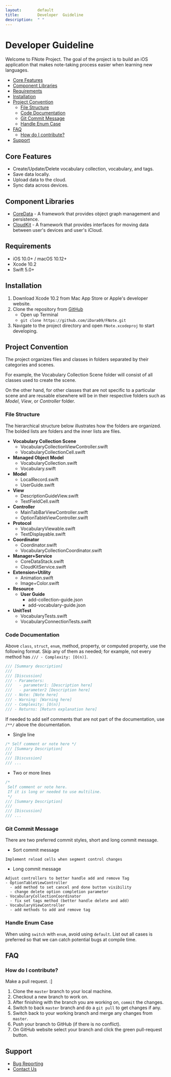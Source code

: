 ```yaml
---
layout:       default
title:        Developer  Guideline
description:  " "
---
```


# Developer Guideline <!-- omit in toc -->

Welcome to FNote Project. The goal of the project is to build an iOS application that makes note-taking process easier when learning new languages.

- [Core Features](#core-features)
- [Component Libraries](#component-libraries)
- [Requirements](#requirements)
- [Installation](#installation)
- [Project Convention](#project-convention)
  - [File Structure](#file-structure)
  - [Code Documentation](#code-documentation)
  - [Git Commit Message](#git-commit-message)
  - [Handle Enum Case](#handle-enum-case)
- [FAQ](#faq)
  - [How do I contribute?](#how-do-i-contribute)
- [Support](#support)

## Core Features

- Create/Update/Delete vocabulary collection, vocabulary, and tags.
- Save data locally.
- Upload data to the cloud.
- Sync data across devices.

## Component Libraries

- [CoreData][coredatalink] - A framework that provides object graph management and persistence.
- [CloudKit][cloudkitlink] - A framework that provides interfaces for moving data between user's devices and user's iCloud.

## Requirements

- iOS 10.0+ / macOS 10.12+
- Xcode 10.2
- Swift 5.0+

## Installation

1. Download Xcode 10.2 from Mac App Store or Apple's developer website.
2. Clone the repository from [GitHub](https://github.com/iDara09/FNote)
   - Open up Terminal
   - `git clone https://github.com/iDara09/FNote.git`
3. Navigate to the project directory and open `FNote.xcodeproj` to start developing.

## Project Convention

The project organizes files and classes in folders separated by their categories and scenes.

For example, the Vocabulary Collection Scene folder will consist of all classes used to create the scene.

On the other hand, for other classes that are not specific to a particular scene and are reusable elsewhere will be in their respective folders such as *Model*, *View*, or *Controller* folder.

### File Structure

The hierarchical structure below illustrates how the folders are organized. The bolded lists are folders and the inner lists are files.

- **Vocabulary Collection Scene**
  - VocabularyCollectionViewController.swift
  - VocabularyCollectionCell.swift
- **Managed Object Model**
  - VocabularyCollection.swift
  - Vocabulary.swift
- **Model**
  - LocalRecord.swift
  - UserGuide.swift
- **View**
  - DescriptionGuideView.swift
  - TextFieldCell.swift
- **Controller**
  - MainTabBarViewController.swift
  - OptionTableViewController.swift
- **Protocol**
  - VocabularyViewable.swift
  - TextDisplayable.swift
- **Coordinator**
  - Coordinator.swift
  - VocabularyCollectionCoordinator.swift
- **Manager+Service**
  - CoreDataStack.swift
  - CloudKitService.swift
- **Extension+Utility**
  - Animation.swift
  - Image+Color.swift
- **Resource**
  - **User Guide**
    - add-collection-guide.json
    - add-vocabulary-guide.json
- **UnitTest**
  - VocabularyTests.swift
  - VocabularyConnectionTests.swift

### Code Documentation

Above `class`, `struct`, `enum`, method, property, or computed property, use the following format. Skip any of them as needed; for example, not every method has `/// - Complexity: [O(n)]`.

``` Swift
/// [Summary description]
///
/// [Discussion]
/// - Parameters:
///   - parameter1: [Description here]
///   - parameter2 [Description here]
/// - Note: [Note here]
/// - Warning: [Warning here]
/// - Complexity: [O(n)]
/// - Returns: [Return explanation here]
```

If needed to add self comments that are not part of the documentation, use `/**/` above the documentation.

- Single line

``` Swift
/* Self comment or note here */
/// [Summary Description]
///
/// [Discussion]
/// ...
```

- Two or more lines

``` Swift
/*
 Self comment or note here.
 If it is long or needed to use multiline.
 */
/// [Summary Description]
///
/// [Discussion]
/// ...
```

### Git Commit Message

There are two preferred commit styles, short and long commit message.

- Sort commit message

``` code
Implement reload cells when segment control changes
```

- Long commit message

``` code
Adjust controllers to better handle add and remove Tag
- OptionTableViewController
  - add method to set cancel and done button visibility
  - change delete option completion parameter
- VocabularyCollectionCoordinator
  - fix set tags method (better handle delete and add)
- VocabularyViewController
  - add methods to add and remove tag
```

### Handle Enum Case

When using `switch` with `enum`, avoid using `default`. List out all cases is preferred so that we can catch potential bugs at compile time.

## FAQ

### How do I contribute?

Make a pull request. :]

1. Clone the `master` branch to your local machine.
2. Checkout a new branch to work on.
3. After finishing with the branch you are working on, `commit` the changes.
4. Switch to back `master` branch and do a `git pull` to get changes if any.
5. Switch back to your working branch and merge any changes from `master`.
6. Push your branch to GitHub (if there is no conflict).
7. On GitHub website select your branch and click the green pull-request button.

## Support

- [Bug Reporting][emailto]
- [Contact Us][emailto]

[coredatalink]: https://developer.apple.com/documentation/coredata
[cloudkitlink]: https://developer.apple.com/documentation/cloudkit
[emailto]: mailto:bdaradev@gmail.com